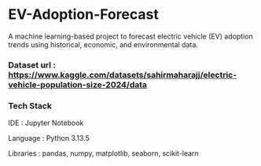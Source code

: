 # EV-Adoption-Forecast
A machine learning-based project to forecast electric vehicle (EV) adoption trends using historical, economic, and environmental data.
### Dataset url : https://www.kaggle.com/datasets/sahirmaharajj/electric-vehicle-population-size-2024/data
### Tech Stack 
IDE : Jupyter Notebook

Language : Python 3.13.5

Libraries : pandas, numpy, matplotlib, seaborn, scikit-learn

